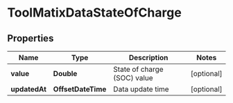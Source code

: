 

# ToolMatixDataStateOfCharge


## Properties

| Name | Type | Description | Notes |
|------------ | ------------- | ------------- | -------------|
|**value** | **Double** | State of charge (SOC) value |  [optional] |
|**updatedAt** | **OffsetDateTime** | Data update time |  [optional] |



